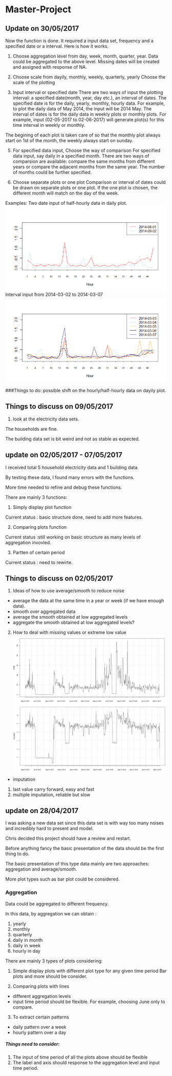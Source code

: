 # Master-Project
## Update on 30/05/2017
Now the function is done.
It required a input data set, frequency and a specified date or a interval. Here is how it works.
1. Choose aggregation level from day, week, month, quarter, year.
Data could be aggregated to the above level.
Missing dates will be created and assigned with response of NA.

2. Choose scale from dayily, monthly, weekly, quarterly, yearly
Choose the scale of the plotting

3. Input interval or specified date
There are two ways of input the plotting interval: a specified date(month, year, day etc.), an interval of dates.
The specified date is for the daily, yearly, monthly, hourly data. For example, to plot the daily data of May 2014, the input will be 2014 May.
The interval of dates is for the daily data in weekly plots or monthly plots. For example, input (02-05-2017 to 02-06-2017) will generate plot(s) for this time interval in weekly or monthly.

The begining of each plot is taken care of so that the monthly plot always start on 1st of the month, the weekly always start on sunday.

5. For specified data input, Choose the way of  comparison 
For specified data input, say daily in a specified month. There are two ways of comparsion are available: compare the same months from different years or compare the adjacent months from the same year. 
The number of months could be further specified.

6. Choose separate plots or one plot
Comparison or interval of dates could be drawn on separate plots or one plot.
If the one plot is chosen, the different month will match on the day of the week.

Examples:
Two date input of half-hourly data in daily plot.
![alt text](https://github.com/DongningZ/Master-Project/blob/master/Rplot.png)
Interval input from 2014-03-02 to 2014-03-07
![alt text](https://github.com/DongningZ/Master-Project/blob/master/Rplot02.png)


###Things to do: possible shift on the hourly/half-hourly data on dayily plot.

## Things to discuss on 09/05/2017
1. look at the electricity data sets.

The households are fine.

The building data set is bit weird and not as stable as expected.



## update on 02/05/2017 - 07/05/2017
I received total 5 household electricity data and 1 building data.

By testing these data, I found many errors with the functions.

More time needed to refine and debug these functions.

There are mainly 3 functions:
1. Simply display plot function

Current status : basic structure done, need to add more features.

2. Comparing plots function

Current status :still working on basic structure as many levels of aggregation invovled.

3. Partten of certain period 

Current status : need to rewirte.

## Things to discuss on 02/05/2017
1. Ideas of how to use average/smooth to reduce noise
  * average the data at the same time in a year or week (if we have enough data).
  * smooth over aggregated data
  * average the smooth obtained at low aggregated levels
  * aggregate the smooth obtained at low aggregated levels?
2. How to deal with missing values or extreme low value
![alt text](https://github.com/DongningZ/Master-Project/blob/master/plot1.JPG)
![alt text](https://github.com/DongningZ/Master-Project/blob/master/plot2.JPG)
  * imputation
  1. last value carry forward, easy and fast
  2. multiple imputation, reliable but slow


## update on 28/04/2017
I was asking a new data set since this data set is with way too many noises and incredibly hard to present and model.

Chris decided this project should have a review and restart.

Before anything fancy the basic presentation of the data should be the first thing to do.

The basic presentation of this type data mainly are two approaches: aggregation and average/smooth. 

More plot types such as bar plot could be considered.

### Aggregation
Data could be aggregated to different frequency.

In this data, by aggregation we can obtain :
1. yearly
2. monthly
3. quarterly
4. daily in month
5. daily in week
6. hourly in day


There are mainly 3 types of plots considering:
1. Simple display plots with different plot type for any given time period
Bar plots and more should be consider.

2. Comparing plots with lines
 * different aggregation levels
 * input time period should be flexible. For example, choosing June only to compare.

3. To extract certain patterns
  * daily pattern over a week
  * hourly pattern over a day



##### Things need to consider:
1. The input of time period of all the plots above should be flexible
2. The label and axis should response to the aggregation level and input time period.

